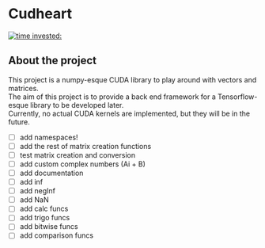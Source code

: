 # Cudheart

[![time invested:](https://wakatime.com/badge/user/8b4f0bdc-5133-4fba-98d4-d75498fa71f2/project/eccaf13a-dd3b-426e-b047-82a0bd7cc1eb.svg)](https://wakatime.com/badge/user/8b4f0bdc-5133-4fba-98d4-d75498fa71f2/project/eccaf13a-dd3b-426e-b047-82a0bd7cc1eb)

## About the project
This project is a numpy-esque CUDA library to play around with vectors and matrices. 
<br>
The aim of this project is to provide a back end framework for a Tensorflow-esque library to be developed later.
<br>
Currently, no actual CUDA kernels are implemented, but they will be in the future.


- [ ] add namespaces!
- [ ] add the rest of matrix creation functions
- [ ] test matrix creation and conversion
- [ ] add custom complex numbers (Ai + B)
- [ ] add documentation
- [ ] add inf
- [ ] add negInf
- [ ] add NaN
- [ ] add calc funcs
- [ ] add trigo funcs
- [ ] add bitwise funcs
- [ ] add comparison funcs